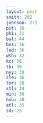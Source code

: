 ```yaml
---
layout: post
smith: 292
johnson: 271
pit: 38
phi: 31
bal: 44
bos: 36
lad: 36
wsh: 32
kc: 36
tb: 39
nyy: 39
cle: 36
tor: 28
stl: 34
min: 36
hou: 38
atl: 35
sd: 25
---
```

